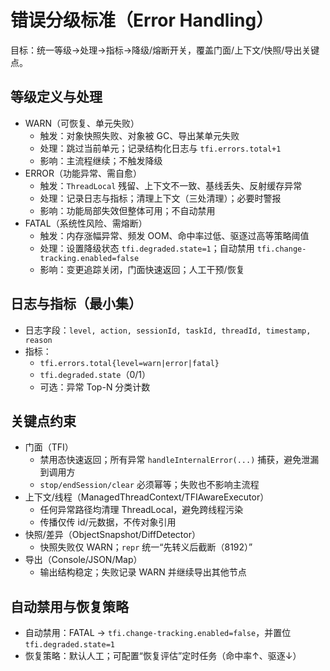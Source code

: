 # 错误分级标准（Error Handling）

目标：统一等级→处理→指标→降级/熔断开关，覆盖门面/上下文/快照/导出关键点。

## 等级定义与处理
- WARN（可恢复、单元失败）
  - 触发：对象快照失败、对象被 GC、导出某单元失败
  - 处理：跳过当前单元；记录结构化日志与 `tfi.errors.total+1`
  - 影响：主流程继续；不触发降级
- ERROR（功能异常、需自愈）
  - 触发：`ThreadLocal` 残留、上下文不一致、基线丢失、反射缓存异常
  - 处理：记录日志与指标；清理上下文（三处清理）；必要时警报
  - 影响：功能局部失效但整体可用；不自动禁用
- FATAL（系统性风险、需熔断）
  - 触发：内存涨幅异常、频发 OOM、命中率过低、驱逐过高等策略阈值
  - 处理：设置降级状态 `tfi.degraded.state=1`；自动禁用 `tfi.change-tracking.enabled=false`
  - 影响：变更追踪关闭，门面快速返回；人工干预/恢复

## 日志与指标（最小集）
- 日志字段：`level, action, sessionId, taskId, threadId, timestamp, reason`
- 指标：
  - `tfi.errors.total{level=warn|error|fatal}`
  - `tfi.degraded.state`（0/1）
  - 可选：异常 Top-N 分类计数

## 关键点约束
- 门面（TFI）
  - 禁用态快速返回；所有异常 `handleInternalError(...)` 捕获，避免泄漏到调用方
  - `stop/endSession/clear` 必须幂等；失败也不影响主流程
- 上下文/线程（ManagedThreadContext/TFIAwareExecutor）
  - 任何异常路径均清理 ThreadLocal，避免跨线程污染
  - 传播仅传 id/元数据，不传对象引用
- 快照/差异（ObjectSnapshot/DiffDetector）
  - 快照失败仅 WARN；`repr` 统一“先转义后截断（8192）”
- 导出（Console/JSON/Map）
  - 输出结构稳定；失败记录 WARN 并继续导出其他节点

## 自动禁用与恢复策略
- 自动禁用：FATAL → `tfi.change-tracking.enabled=false`，并置位 `tfi.degraded.state=1`
- 恢复策略：默认人工；可配置“恢复评估”定时任务（命中率↑、驱逐↓）

